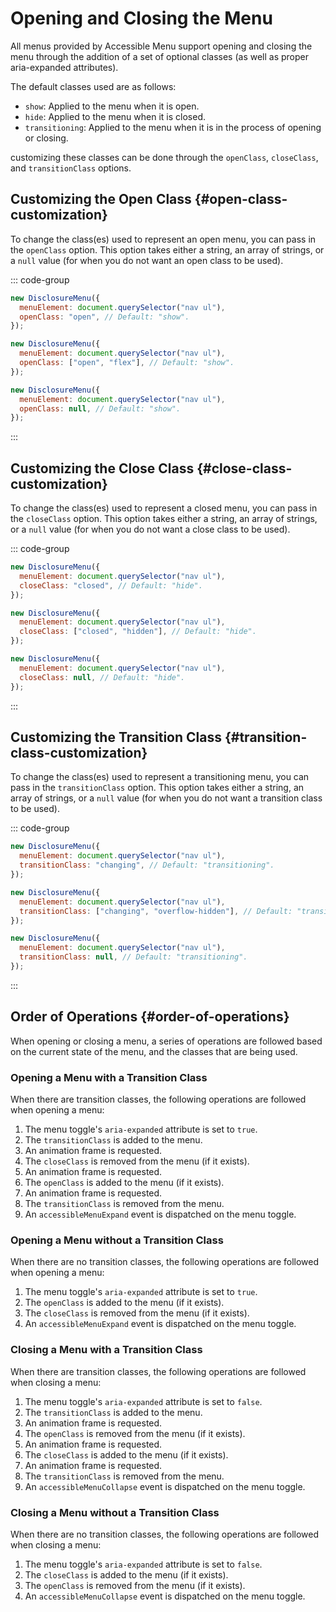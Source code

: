 # Opening and Closing the Menu

All menus provided by Accessible Menu support opening and closing the menu through the addition of a set of optional classes (as well as proper aria-expanded attributes).

The default classes used are as follows:

- `show`: Applied to the menu when it is open.
- `hide`: Applied to the menu when it is closed.
- `transitioning`: Applied to the menu when it is in the process of opening or closing.

customizing these classes can be done through the `openClass`, `closeClass`, and `transitionClass` options.

## Customizing the Open Class {#open-class-customization}

To change the class(es) used to represent an open menu, you can pass in the `openClass` option. This option takes either a string, an array of strings, or a `null` value (for when you do not want an open class to be used).

::: code-group

```js [single string]
new DisclosureMenu({
  menuElement: document.querySelector("nav ul"),
  openClass: "open", // Default: "show".
});
```

```js [array of strings]
new DisclosureMenu({
  menuElement: document.querySelector("nav ul"),
  openClass: ["open", "flex"], // Default: "show".
});
```

```js [null]
new DisclosureMenu({
  menuElement: document.querySelector("nav ul"),
  openClass: null, // Default: "show".
});
```

:::

## Customizing the Close Class {#close-class-customization}

To change the class(es) used to represent a closed menu, you can pass in the `closeClass` option. This option takes either a string, an array of strings, or a `null` value (for when you do not want a close class to be used).

::: code-group

```js [single string]
new DisclosureMenu({
  menuElement: document.querySelector("nav ul"),
  closeClass: "closed", // Default: "hide".
});
```

```js [array of strings]
new DisclosureMenu({
  menuElement: document.querySelector("nav ul"),
  closeClass: ["closed", "hidden"], // Default: "hide".
});
```

```js [null]
new DisclosureMenu({
  menuElement: document.querySelector("nav ul"),
  closeClass: null, // Default: "hide".
});
```

:::

## Customizing the Transition Class {#transition-class-customization}

To change the class(es) used to represent a transitioning menu, you can pass in the `transitionClass` option. This option takes either a string, an array of strings, or a `null` value (for when you do not want a transition class to be used).

::: code-group

```js [single string]
new DisclosureMenu({
  menuElement: document.querySelector("nav ul"),
  transitionClass: "changing", // Default: "transitioning".
});
```

```js [array of strings]
new DisclosureMenu({
  menuElement: document.querySelector("nav ul"),
  transitionClass: ["changing", "overflow-hidden"], // Default: "transitioning".
});
```

```js [null]
new DisclosureMenu({
  menuElement: document.querySelector("nav ul"),
  transitionClass: null, // Default: "transitioning".
});
```

:::

## Order of Operations {#order-of-operations}

When opening or closing a menu, a series of operations are followed based on the current state of the menu, and the classes that are being used.

### Opening a Menu with a Transition Class

When there are transition classes, the following operations are followed when opening a menu:

1. The menu toggle's `aria-expanded` attribute is set to `true`.
2. The `transitionClass` is added to the menu.
3. An animation frame is requested.
4. The `closeClass` is removed from the menu (if it exists).
5. An animation frame is requested.
6. The `openClass` is added to the menu (if it exists).
7. An animation frame is requested.
8. The `transitionClass` is removed from the menu.
9. An `accessibleMenuExpand` event is dispatched on the menu toggle.

### Opening a Menu without a Transition Class

When there are no transition classes, the following operations are followed when opening a menu:

1. The menu toggle's `aria-expanded` attribute is set to `true`.
2. The `openClass` is added to the menu (if it exists).
3. The `closeClass` is removed from the menu (if it exists).
4. An `accessibleMenuExpand` event is dispatched on the menu toggle.

### Closing a Menu with a Transition Class

When there are transition classes, the following operations are followed when closing a menu:

1. The menu toggle's `aria-expanded` attribute is set to `false`.
2. The `transitionClass` is added to the menu.
3. An animation frame is requested.
4. The `openClass` is removed from the menu (if it exists).
5. An animation frame is requested.
6. The `closeClass` is added to the menu (if it exists).
7. An animation frame is requested.
8. The `transitionClass` is removed from the menu.
9. An `accessibleMenuCollapse` event is dispatched on the menu toggle.

### Closing a Menu without a Transition Class

When there are no transition classes, the following operations are followed when closing a menu:

1. The menu toggle's `aria-expanded` attribute is set to `false`.
2. The `closeClass` is added to the menu (if it exists).
3. The `openClass` is removed from the menu (if it exists).
4. An `accessibleMenuCollapse` event is dispatched on the menu toggle.
